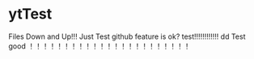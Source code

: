 # ytTest
Files Down and Up!!!
Just Test github feature is ok?
test!!!!!!!!!!!!
dd
Test good ！！！！！！！！！！！！！！！！！！！！！！！

